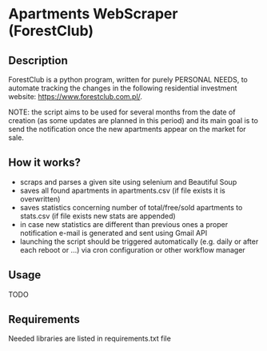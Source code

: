 # Apartments WebScraper (ForestClub)
## Description
ForestClub is a python program, written for purely PERSONAL NEEDS, 
to automate tracking the changes in the following residential investment website: 
https://www.forestclub.com.pl/.

NOTE: the script aims to be used for several months from the date of creation 
(as some updates are planned in this period) and its main goal is to send 
the notification once the new apartments appear on the market for sale.
   
##  How it works?
* scraps and parses a given site using selenium and Beautiful Soup
* saves all found apartments in apartments.csv
(if file exists it is overwritten)
* saves statistics concerning number of total/free/sold apartments to stats.csv 
(if file exists new stats are appended)
* in case new statistics are different than previous ones 
a proper notification e-mail is generated and sent using Gmail API
* launching the script should be triggered automatically 
(e.g. daily or after each reboot or ...) via cron configuration 
or other workflow manager 

## Usage

TODO

## Requirements

Needed libraries are listed in requirements.txt file
